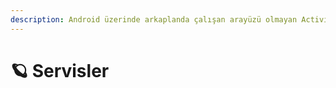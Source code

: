 ```yaml
---
description: Android üzerinde arkaplanda çalışan arayüzü olmayan Activity'ler
---
```


# 🪐 Servisler

##  <a id="servislere-genel-bakis"></a>


